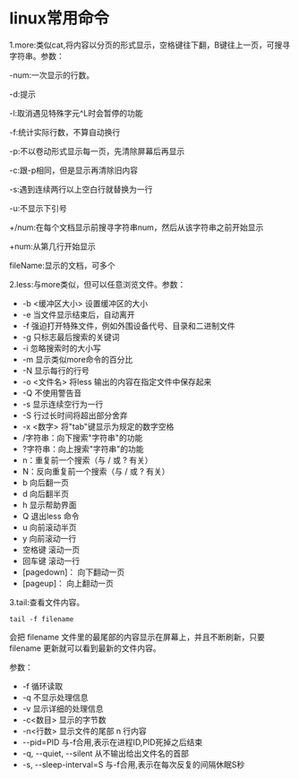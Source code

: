 # linux常用命令

1.more:类似cat,将内容以分页的形式显示，空格键往下翻，B键往上一页，可搜寻字符串。参数：

-num:一次显示的行数。

-d:提示

-l:取消遇见特殊字元^L时会暂停的功能

-f:统计实际行数，不算自动换行

-p:不以卷动形式显示每一页，先清除屏幕后再显示

-c:跟-p相同，但是显示再清除旧内容

-s:遇到连续两行以上空白行就替换为一行

-u:不显示下引号

+/num:在每个文档显示前搜寻字符串num，然后从该字符串之前开始显示

+num:从第几行开始显示

fileName:显示的文档，可多个

2.less:与more类似，但可以任意浏览文件。参数：

- -b <缓冲区大小> 设置缓冲区的大小
- -e 当文件显示结束后，自动离开
- -f 强迫打开特殊文件，例如外围设备代号、目录和二进制文件
- -g 只标志最后搜索的关键词
- -i 忽略搜索时的大小写
- -m 显示类似more命令的百分比
- -N 显示每行的行号
- -o <文件名> 将less 输出的内容在指定文件中保存起来
- -Q 不使用警告音
- -s 显示连续空行为一行
- -S 行过长时间将超出部分舍弃
- -x <数字> 将"tab"键显示为规定的数字空格
- /字符串：向下搜索"字符串"的功能
- ?字符串：向上搜索"字符串"的功能
- n：重复前一个搜索（与 / 或 ? 有关）
- N：反向重复前一个搜索（与 / 或 ? 有关）
- b 向后翻一页
- d 向后翻半页
- h 显示帮助界面
- Q 退出less 命令
- u 向前滚动半页
- y 向前滚动一行
- 空格键 滚动一页
- 回车键 滚动一行
- [pagedown]： 向下翻动一页
- [pageup]： 向上翻动一页

3.tail:查看文件内容。

```
tail -f filename
```

会把 filename 文件里的最尾部的内容显示在屏幕上，并且不断刷新，只要 filename 更新就可以看到最新的文件内容。

参数：

- -f 循环读取
- -q 不显示处理信息
- -v 显示详细的处理信息
- -c<数目> 显示的字节数
- -n<行数> 显示文件的尾部 n 行内容
- --pid=PID 与-f合用,表示在进程ID,PID死掉之后结束
- -q, --quiet, --silent 从不输出给出文件名的首部
- -s, --sleep-interval=S 与-f合用,表示在每次反复的间隔休眠S秒
